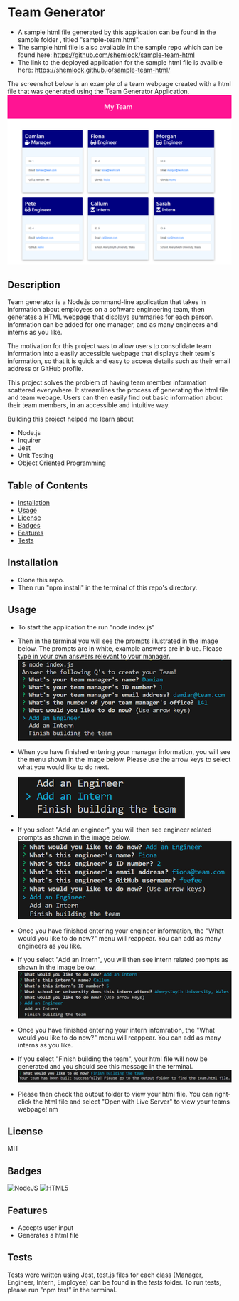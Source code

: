# Team Generator 
* A sample html file generated by this application can be found in the sample folder , titled "sample-team.html".
* The sample html file is also available in the sample repo which can be found here: https://github.com/shemlock/sample-team-html
* The link to the deployed application for the sample html file is availble here: https://shemlock.github.io/sample-team-html/

The screenshot below is an example of a team webpage created with a html file that was generated using the Team Generator Application.
 ![webpage](assets/images/site.png)

## Description

Team generator is a Node.js command-line application that takes in information about employees on a software engineering team, then generates a HTML webpage that displays summaries for each person. Information can be added for one manager, and as many engineers and interns as you like. 

The motivation for this project was to allow users to consolidate team information into a easily accessible webpage that displays their team's information, so that it is quick and easy to access details such as their email address or GitHub profile.

This project solves the problem of having team member information scattered everywhere. It streamlines the process of generating the html file and team webage. Users can then easily find out basic information about their team members, in an accessible and intuitive way. 

  Building this project helped me learn about
  * Node.js
  * Inquirer
  * Jest
  * Unit Testing
  * Object Oriented Programming

## Table of Contents

- [Installation](#installation)
- [Usage](#usage)
- [License](#license)
- [Badges](#badges)
- [Features](#features)
- [Tests](#features)

## Installation

* Clone this repo.
* Then run "npm install" in the terminal of this repo's directory.

## Usage
* To start the application the run "node index.js"

* Then in the terminal you will see the prompts illustrated in the image below. The prompts are in white, example answers are in blue. Please type in your own answers relevant to your manager. 
 ![manager](assets/images/manager.png)

* When you have finished entering your manager information, you will see the menu shown in the image below. Please use the arrow keys to select what you would like to do next.
*  ![menu](assets/images/menu.png)

* If you select "Add an engineer", you will then see engineer related prompts as shown in the image below.
    ![engineer](assets/images/engineer.png)
* Once you have finished entering your engineer infomration, the "What would you like to do now?" menu will reappear. You can add as many engineers as you like.
  
* If you select "Add an Intern", you will then see intern related prompts as shown in the image below.
   ![engineer](assets/images/intern.png)
  
* Once you have finished entering your intern infomration, the "What would you like to do now?" menu will reappear. You can add as many interns as you like.
* If you select "Finish building the team", your html file will now be generated and you should see this message in the terminal.
 ![message](assets/images/finish.png)

* Please then check the output folder to view your html file. You can right-click the html file and select "Open with Live Server" to view your teams webpage!
 nm

## License

MIT

## Badges

![NodeJS](https://img.shields.io/badge/node.js-6DA55F?style=for-the-badge&logo=node.js&logoColor=white)
 ![HTML5](https://img.shields.io/badge/html5-%23E34F26.svg?style=for-the-badge&logo=html5&logoColor=white)

## Features

* Accepts user input
* Generates a html file 

## Tests

Tests were written using Jest,  test.js files for each class (Manager, Engineer, Intern, Employee) can be found in the _tests_ folder. To run tests, please run "npm test" in the terminal.
